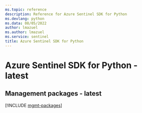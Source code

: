 ```yaml
---
ms.topic: reference
description: Reference for Azure Sentinel SDK for Python
ms.devlang: python
ms.data: 08/05/2022
author: lmazuel
ms.author: lmazuel
ms.service: sentinel
title: Azure Sentinel SDK for Python
---
```

# Azure Sentinel SDK for Python - latest

## Management packages - latest
[!INCLUDE [mgmt-packages](sentinel-mgmt-index.md)]